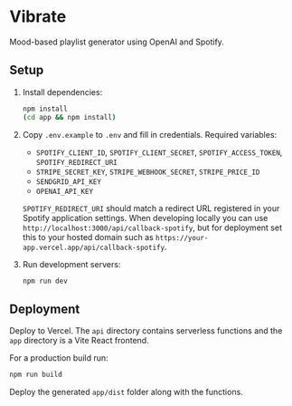 # Vibrate

Mood-based playlist generator using OpenAI and Spotify.

## Setup

1. Install dependencies:
   ```bash
   npm install
   (cd app && npm install)
   ```
2. Copy `.env.example` to `.env` and fill in credentials.
   Required variables:
   - `SPOTIFY_CLIENT_ID`, `SPOTIFY_CLIENT_SECRET`, `SPOTIFY_ACCESS_TOKEN`, `SPOTIFY_REDIRECT_URI`
   - `STRIPE_SECRET_KEY`, `STRIPE_WEBHOOK_SECRET`, `STRIPE_PRICE_ID`
   - `SENDGRID_API_KEY`
   - `OPENAI_API_KEY`
   
   `SPOTIFY_REDIRECT_URI` should match a redirect URL registered in your
   Spotify application settings. When developing locally you can use
   `http://localhost:3000/api/callback-spotify`, but for deployment set this
   to your hosted domain such as `https://your-app.vercel.app/api/callback-spotify`.
3. Run development servers:
   ```bash
   npm run dev
   ```

## Deployment

Deploy to Vercel. The `api` directory contains serverless functions and the `app` directory is a Vite React frontend.

For a production build run:
```bash
npm run build
```
Deploy the generated `app/dist` folder along with the functions.
